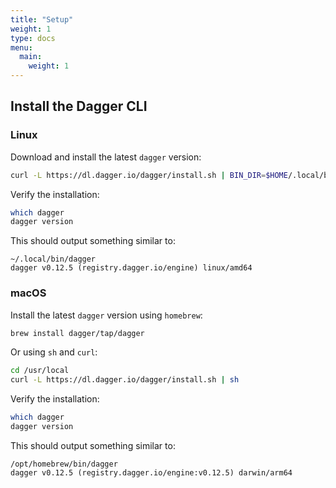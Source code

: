 ```yaml
---
title: "Setup"
weight: 1
type: docs
menu:
  main:
    weight: 1
---
```


## Install the Dagger CLI

### Linux

Download and install the latest `dagger` version:

```bash
curl -L https://dl.dagger.io/dagger/install.sh | BIN_DIR=$HOME/.local/bin sh
```

Verify the installation:

```bash
which dagger
dagger version
```

This should output something similar to:

```
~/.local/bin/dagger
dagger v0.12.5 (registry.dagger.io/engine) linux/amd64
```

### macOS

Install the latest `dagger` version using `homebrew`:

```bash
brew install dagger/tap/dagger
```

Or using `sh` and `curl`:

```bash
cd /usr/local
curl -L https://dl.dagger.io/dagger/install.sh | sh
```

Verify the installation:

```bash
which dagger
dagger version
```

This should output something similar to:

```
/opt/homebrew/bin/dagger
dagger v0.12.5 (registry.dagger.io/engine:v0.12.5) darwin/arm64
```




